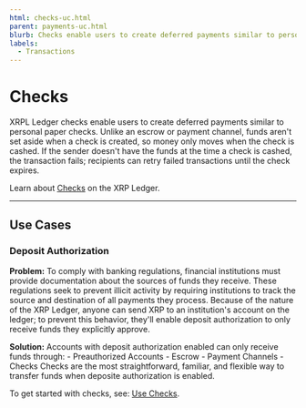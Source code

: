 ```yaml
---
html: checks-uc.html
parent: payments-uc.html
blurb: Checks enable users to create deferred payments similar to personal paper checks.
labels:
  - Transactions
---
```

# Checks

XRPL Ledger checks enable users to create deferred payments similar to personal paper checks. Unlike an escrow or payment channel, funds aren't set aside when a check is created, so money only moves when the check is cashed. If the sender doesn't have the funds at the time a check is cashed, the transaction fails; recipients can retry failed transactions until the check expires.

Learn about [Checks](checks.html) on the XRP Ledger.

---

## Use Cases

### Deposit Authorization

**Problem:** To comply with banking regulations, financial institutions must provide documentation about the sources of funds they receive. These regulations seek to prevent illicit activity by requiring institutions to track the source and destination of all payments they process. Because of the nature of the XRP Ledger, anyone can send XRP to an institution's account on the ledger; to prevent this behavior, they'll enable deposit authorization to only receive funds they explicitly approve. <!-- SPELLING_IGNORE: cft -->

<!-- [BSA, KYC, AML, and CFT](become-an-xrp-ledger-gateway.html#gateway-compliance) -->

**Solution:** Accounts with deposit authorization enabled can only receive funds through:
    - Preauthorized Accounts
    - Escrow
    - Payment Channels
    - Checks
Checks are the most straightforward, familiar, and flexible way to transfer funds when deposite authorization is enabled.

To get started with checks, see: [Use Checks](use-checks.html).